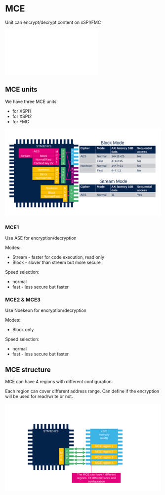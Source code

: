 # MCE

Unit can encrypt/decrypt content on xSPI/FMC

![](./img/mce.json)


## MCE units

We have three MCE units

- for XSPI1
- for XSPI2
- for FMC

![](./img/Slide71.svg)


### MCE1

Use ASE for encryption/decryption

Modes:
 - Stream - faster for code execution, read only
 - Block - slover than streem but more secure

Speed selection:
- normal
- fast - less secure but faster


### MCE2 & MCE3

Use Noekeon for encryption/decryption

Modes:
 - Block only

Speed selection:
- normal
- fast - less secure but faster

## MCE structure

MCE can have 4 regions with different configuration. 

Each region can cover different address range. 
Can define if the encryption will be used for read/write or not. 

![](./img/Slide56.svg)